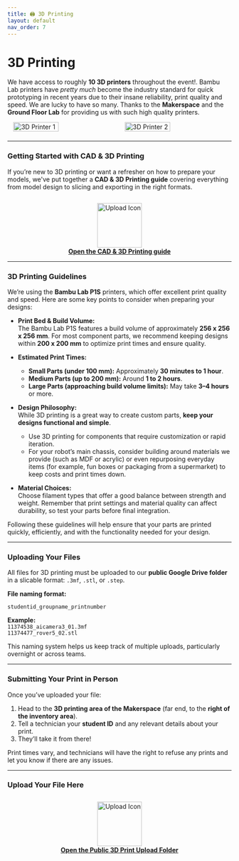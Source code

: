 ```yaml
---
title: 🖨️ 3D Printing
layout: default
nav_order: 7
---
```


# 3D Printing

We have access to roughly **10 3D printers** throughout the event!. Bambu Lab printers have *pretty much* become the industry standard for quick prototyping in recent years due to their insane reliability, print quality and speed. We are lucky to have so many. Thanks to the **Makerspace** and the **Ground Floor Lab** for providing us with such high quality printers.

<div style="display: flex; justify-content: center; gap: 1.5rem; margin-top: 1em; margin-bottom: 1.5em;">
  <img src="{{ '/assets/images/3dprinters/printer1.png' | relative_url }}" style="width: 45%; max-width: 300px; height: auto;" alt="3D Printer 1">
  <img src="{{ '/assets/images/3dprinters/printer2.png' | relative_url }}" style="width: 45%; max-width: 300px; height: auto;" alt="3D Printer 2">
</div>

---

### Getting Started with CAD & 3D Printing

If you’re new to 3D printing or want a refresher on how to prepare your models, we've put together a **CAD & 3D Printing guide** covering everything from model design to slicing and exporting in the right formats.

<div style="text-align: center; margin-top: 2em;">
  <a href="https://drive.google.com/file/d/1B-hjQCUWJNbhibZy4t2Ncca4BFiR1sTE/view?usp=sharing" target="_blank">
    <img src="{{ '/assets/images/3dprinters/cad-icon.png' | relative_url }}" alt="Upload Icon" style="height: 100px;" />
  </a>
  <br/>
  <a href="https://drive.google.com/file/d/1B-hjQCUWJNbhibZy4t2Ncca4BFiR1sTE/view?usp=sharing" target="_blank">
    <strong>Open the CAD & 3D Printing guide</strong>
  </a>
</div>

---

### 3D Printing Guidelines

We’re using the **Bambu Lab P1S** printers, which offer excellent print quality and speed. Here are some key points to consider when preparing your designs:

- **Print Bed & Build Volume:**  
  The Bambu Lab P1S features a build volume of approximately **256 x 256 x 256 mm**. For most component parts, we recommend keeping designs within **200 x 200 mm** to optimize print times and ensure quality.

- **Estimated Print Times:**  
  - **Small Parts (under 100 mm):** Approximately **30 minutes to 1 hour**.  
  - **Medium Parts (up to 200 mm):** Around **1 to 2 hours**.  
  - **Large Parts (approaching build volume limits):** May take **3–4 hours** or more.

- **Design Philosophy:**  
  While 3D printing is a great way to create custom parts, **keep your designs functional and simple**.  
  - Use 3D printing for components that require customization or rapid iteration.  
  - For your robot’s main chassis, consider building around materials we provide (such as MDF or acrylic) or even repurposing everyday items (for example, fun boxes or packaging from a supermarket) to keep costs and print times down.

- **Material Choices:**  
  Choose filament types that offer a good balance between strength and weight. Remember that print settings and material quality can affect durability, so test your parts before final integration.

Following these guidelines will help ensure that your parts are printed quickly, efficiently, and with the functionality needed for your design.

---

### Uploading Your Files

All files for 3D printing must be uploaded to our **public Google Drive folder** in a slicable format: `.3mf`, `.stl`, or `.step`.

**File naming format:**

```
studentid_groupname_printnumber
```

**Example:**  
`11374538_aicamera3_01.3mf`  
`11374477_rover5_02.stl`

This naming system helps us keep track of multiple uploads, particularly overnight or across teams.

---

### Submitting Your Print in Person

Once you’ve uploaded your file:

1. Head to the **3D printing area of the Makerspace** (far end, to the **right of the inventory area**).
2. Tell a technician your **student ID** and any relevant details about your print.
3. They’ll take it from there!

Print times vary, and technicians will have the right to refuse any prints and let you know if there are any issues.

---

### Upload Your File Here

<div style="text-align: center; margin-top: 2em;">
  <a href="https://drive.google.com/drive/folders/1pjzFRewL5RRA3NHi6nfGBREUkihv5Qz4?usp=sharing" target="_blank">
    <img src="{{ '/assets/images/3dprinters/upload-icon.png' | relative_url }}" alt="Upload Icon" style="height: 100px;" />
  </a>
  <br/>
  <a href="https://drive.google.com/drive/folders/1pjzFRewL5RRA3NHi6nfGBREUkihv5Qz4?usp=sharing" target="_blank">
    <strong>Open the Public 3D Print Upload Folder</strong>
  </a>
</div>
